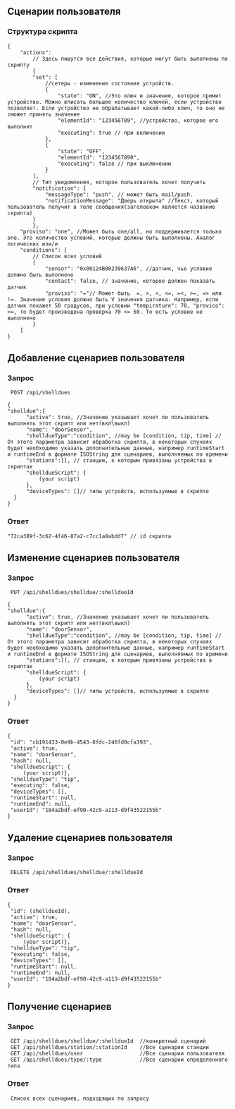 ## **Сценарии пользователя**
  ### Структура скрипта
    {
        "actions":
            // Здесь пишутся все действия, которые могут быть выполнены по скрипту
            {
            "set": [
                //сетеры - изменение состояния устройств. 
                {
                    "state": "ON", //Это ключ и значение, которое примит устройство. Можно вписать большее количество ключей, если устройство позволяет. Если устройство не обрабатывает какой-либо ключ, то оно не сможет принять значение
                    "elementId": "123456789", //устройство, которое его выполнит
                    "executing": true // при включении
                },
                {
                    "state": "OFF",
                    "elementId": "1234567890",
                    "executing": false // при выключении
                }
            ],
            // Тип уведомления, которое пользователь хочет получить
            "notification": {
                "messageType": "push", // может быть mail/push.
                "notificationMessage": "Дверь открыта" //Текст, который пользователь получит в теле сообщения(заголовком является название скрипта) 
            }
            },
        "proviso": "one", //Может быть one/all, но поддерживается только one. Это количество условий, которые должны быть выполнены. Аналог логических или/и
        "conditions": [
            // Список всех условий
            {
                "sensor": "0x00124B00239637A6", //датчик, чье условие должно быть выполнено
                "contact": false, // значение, которое должен показать датчик
                "proviso": "="// Может быть  =, >, <, <=, =<, >=, => или !=. Значение условия должно быть V значения датчика. Например, если датчик покажет 50 градусов, при условии "tempirature": 70, "provico": <=, то будет произведена проверка 70 <= 50. То есть условие не выполнено
            }
        ]
    }
## **Добавление сценариев пользователя**
  ### Запрос
  ```
   POST /api/shelldues
   
 { 
  "shelldue":{
        "active": true, //Значение указывает хочет ли пользователь выполнять этот скрипт или нет(вкл\выкл)
        "name": "doorSensor",
        "shelldueType":"condition", //may be [condition, tip, time] // От этого параметра зависит обработка скрипта, в некоторых случаях будет необходимо указать дополнительные данные, например runtimeStart и runtimeEnd в формате ISOString для сценариев, выполняемых по времени
        "stations":[], // станции, к которым привязаны устройства в скриптах
        "shelldueScript": {
            (your script)
        },
        "deviceTypes": []// типы устройств, используемые в скрипте
    }
}
   ```
  ### Ответ
   ```
   "72ca389f-3c62-4f46-87a2-c7cc1a8abdd7" // id скрипта
```

## **Изменение сценариев пользователя**
  ### Запрос
  ```
   PUT /api/shelldues/shelldue/:shelldueId
   
 { 
  "shelldue":{
        "active": true, //Значение указывает хочет ли пользователь выполнять этот скрипт или нет(вкл\выкл)
        "name": "doorSensor",
        "shelldueType":"condition", //may be [condition, tip, time] // От этого параметра зависит обработка скрипта, в некоторых случаях будет необходимо указать дополнительные данные, например runtimeStart и runtimeEnd в формате ISOString для сценариев, выполняемых по времени
        "stations":[], // станции, к которым привязаны устройства в скриптах
        "shelldueScript": {
            (your script)
        },
        "deviceTypes": []// типы устройств, используемые в скрипте
    }
}
   ```
  ### Ответ
   ```
   {
    "id": "cb191433-0e9b-4543-8fdc-246fd0cfa393",
    "active": true,
    "name": "doorSensor",
    "hash": null,
    "shelldueScript": {
        (your script)},
    "shelldueType": "tip",
    "executing": false,
    "deviceTypes": [],
    "runtimeStart": null,
    "runtimeEnd": null,
    "userId": "184a2bdf-ef90-42c9-a113-d9f43522155b"
}
```
## **Удаление сценариев пользователя**
  ### Запрос
  ```
   DELETE /api/shelldues/shelldue/:shelldueId
   ```
  ### Ответ
   ```
   {
    "id": (shelldueId),
    "active": true,
    "name": "doorSensor",
    "hash": null,
    "shelldueScript": {
        (your script)},
    "shelldueType": "tip",
    "executing": false,
    "deviceTypes": [],
    "runtimeStart": null,
    "runtimeEnd": null,
    "userId": "184a2bdf-ef90-42c9-a113-d9f43522155b"
}
```

## **Получение сценариев**
  ### Запрос
  ```
   GET /api/shelldues/shelldue/:shelldueId  //конкретный сценарий
   GET /api/shelldues/station/:stationId    //Все сценарии станции
   GET /api/shelldues/user                  //Все сценарии пользователя
   GET /api/shelldues/type/:type            //Все сценарии определенного типа
   ```
  ### Ответ
   ```
    Список всех сценариев, подходящих по запросу
```
